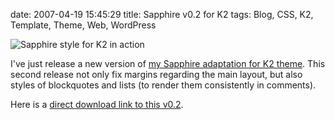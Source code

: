 date: 2007-04-19 15:45:29
title: Sapphire v0.2 for K2
tags: Blog, CSS, K2, Template, Theme, Web, WordPress

![Sapphire style for K2 in action](/static/uploads/2007/sapphire-for-k2-in-action.png)

I've just release a new version of [my Sapphire adaptation for K2 theme](http://kevin.deldycke.com/2007/03/sapphire-style-for-k2-wordpress-theme/). This second release not only fix margins regarding the main layout, but also styles of blockquotes and lists (to render them consistently in comments).

Here is a [direct download link to this v0.2](http://kevin.deldycke.com/static/wordpress/wordpress-k2-style-sapphire-0.2.zip).
